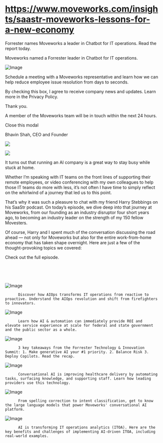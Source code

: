 # https://www.moveworks.com/insights/saastr-moveworks-lessons-for-a-new-economy

Forrester names Moveworks a leader in Chatbot for IT operations. Read the report today.

Moveworks named a Forrester leader in Chatbot for IT operations. 

![Image](https://www.moveworks.com/hubfs/img/site/qr-demo.png)

Schedule a meeting with a Moveworks representative and learn how we can help reduce employee issue resolution from days to seconds.

By checking this box, I agree to receive company news and updates. Learn more in the Privacy Policy.

Thank you.

A member of the Moveworks team will be in touch within the next 24 hours.



  Close this modal
  



Bhavin Shah, CEO and Founder


![](https://www.moveworks.com/hubfs/13_MW_Blog_Feature_Saastr_Podcast.png)

![](https://www.moveworks.com/hubfs/13_MW_Blog_Feature_Saastr_Podcast.png)

It turns out that running an AI company is a great way to stay busy while stuck at home. 

Whether I’m speaking with IT teams on the front lines of supporting their remote employees, or video conferencing with my own colleagues to help those IT teams do more with less, it’s not often I have time to simply reflect on the whirlwind of a journey that led us to this point.

That’s why it was such a pleasure to chat with my friend Harry Stebbings on his SaaStr podcast. On today’s episode, we dive deep into that journey at Moveworks, from our founding as an industry disruptor four short years ago, to becoming an industry leader on the strength of my 150 fellow Movesters.

Of course, Harry and I spent much of the conversation discussing the road ahead — not only for Moveworks but also for the entire work-from-home economy that has taken shape overnight. Here are just a few of the thought-provoking topics we covered:

Check out the full episode.

 

 

![Image](https://www.moveworks.com/hs-fs/hubfs/AIOps-featured-image.png?length=50&name=AIOps-featured-image.png)


          Discover how AIOps transforms IT operations from reactive to proactive. Understand the AIOps revolution and shift from firefighters to innovators.
        

![Image](https://www.moveworks.com/hs-fs/hubfs/Public-Sector-Convo-AI.png?length=50&name=Public-Sector-Convo-AI.png)


          Learn how AI & automation can immediately provide ROI and elevate service experience at scale for federal and state government and the public sector as a whole.
        

![Image](https://www.moveworks.com/hs-fs/hubfs/Forrester%20T%26I%20%281%29.png?length=50&name=Forrester%20T&I%20%281%29.png)


          3 key takeaways from the Forrester Technology & Innovation Summit: 1. Make generative AI your #1 priority. 2. Balance Risk 3. Deploy Copilots. Read the recap.
        

![Image](https://www.moveworks.com/hs-fs/hubfs/healthcare-test.png?length=50&name=healthcare-test.png)


          Conversational AI is improving healthcare delivery by automating tasks, surfacing knowledge, and supporting staff. Learn how leading providers use this technology.
        

![Image](https://www.moveworks.com/hs-fs/hubfs/Moveworks_LLM_Feature.png?length=50&name=Moveworks_LLM_Feature.png)


          From spelling correction to intent classification, get to know the large language models that power Moveworks' conversational AI platform.
        

![Image](https://www.moveworks.com/hs-fs/hubfs/ITOA_feature.png?length=50&name=ITOA_feature.png)


          AI is transforming IT operations analytics (ITOA). Here are the key benefits and challenges of implementing AI-driven ITOA, including real-world examples.
        


